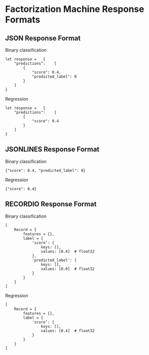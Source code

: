 # Factorization Machine Response Formats<a name="fm-in-formats"></a>

## JSON Response Format<a name="fm-json"></a>

Binary classification

```
let response =   {
    "predictions":    [
        {
            "score": 0.4,
            "predicted_label": 0
        } 
    ]
}
```

Regression

```
let response =   {
    "predictions":    [
        {
            "score": 0.4
        } 
    ]
}
```

## JSONLINES Response Format<a name="fm-jsonlines"></a>

Binary classification

```
{"score": 0.4, "predicted_label": 0}
```

Regression

```
{"score": 0.4}
```

## RECORDIO Response Format<a name="fm-recordio"></a>

Binary classification

```
[
    Record = {
        features = {},
        label = {
            'score’: {
                keys: [],
                values: [0.4]  # float32
            },
            'predicted_label': {
                keys: [],
                values: [0.0]  # float32
            }
        }
    }
]
```

Regression

```
[
    Record = {
        features = {},
        label = {
            'score’: {
                keys: [],
                values: [0.4]  # float32
            }   
        }
    }
]
```